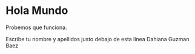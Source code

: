 # Hola Mundo

Probemos que funciona.

Escribe tu nombre y apellidos justo debajo de esta línea
Dahiana Guzman Baez
